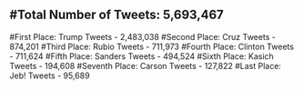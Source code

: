 #Total Number of Tweets: 5,693,467 
---
#First Place: Trump Tweets - 2,483,038
#Second Place: Cruz Tweets - 874,201
#Third Place: Rubio Tweets - 711,973
#Fourth Place: Clinton Tweets - 711,624
#Fifth Place: Sanders Tweets - 494,524
#Sixth Place: Kasich Tweets - 194,608
#Seventh Place: Carson Tweets - 127,822
#Last Place: Jeb! Tweets - 95,689
